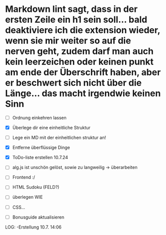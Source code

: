 # Markdown lint sagt, dass in der ersten Zeile ein h1 sein soll... bald deaktiviere ich die extension wieder, wenn sie mir weiter so auf die nerven geht, zudem darf man auch kein leerzeichen oder keinen punkt am ende der Überschrift haben, aber er beschwert sich nicht über die Länge... das macht irgendwie keinen Sinn

- [ ] Ordnung einkehren lassen
- [x] Überlege dir eine einheitliche Struktur
- [ ] Lege ein MD mit der einheitlichen struktur an!
- [x] Entferne überflüssige Dinge
- [x] ToDo-liste erstellen 10.7.24

- [ ] alg.js ist unschön gelöst, sowie zu langweilig -> überarbeiten

- [ ] Frontend :/
- [ ] HTML Sudoku (FELD?)
- [ ] überlegen WIE

- [ ] CSS...
- [ ] Bonusguide aktualisieren

LOG:
-Erstellung 10.7. 14:06
